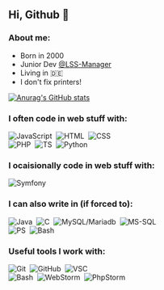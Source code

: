 ## Hi, Github 👋
### About me:
- Born in 2000
- Junior Dev [@LSS-Manager](https://github.com/LSS-Manager/) 
- Living in 🇩🇪
- I don't fix printers!

[![Anurag's GitHub stats](https://github-readme-stats.vercel.app/api?username=Cr4zyc4k3&show_icons=true&theme=dark&hide=stars)](https://github.com/Cr4zyc4k)

### I often code in web stuff with:
![JavaScript](https://img.shields.io/badge/-JavaScript-05122A?style=plastic&logo=javascript)&nbsp;
![HTML](https://img.shields.io/badge/-HTML-05122A?style=plastic&logo=HTML5)&nbsp;
![CSS](https://img.shields.io/badge/-CSS-05122A?style=plastic&logo=CSS3&logoColor=1572B6)&nbsp;<br>
![PHP](https://img.shields.io/badge/-PHP-05122A?style=plastic&logo=php)&nbsp;
![TS](https://img.shields.io/badge/-Typescript-05122A?style=plastic&logo=typescript)&nbsp;
![Python](https://img.shields.io/badge/-Python-05122A?style=plastic&logo=python)&nbsp;

### I ocaisionally code in web stuff with:
![Symfony](https://img.shields.io/badge/-Symfony-05122A?style=plastic&logo=symfony)&nbsp;

### I can also write in (if forced to):
![Java](https://img.shields.io/badge/-Java-05122A?style=plastic&logo=OpenJDK)&nbsp;
![C](https://img.shields.io/badge/-C-05122A?style=plastic&logo=C)&nbsp;
![MySQL/Mariadb](https://img.shields.io/badge/-Mysql-05122A?style=plastic&logo=mariadb)&nbsp;
![MS-SQL](https://img.shields.io/badge/-MS--SQL-05122A?style=plastic&logo=MicrosoftSQLServer)&nbsp;<br>
![PS](https://img.shields.io/badge/-Powershell-05122A?style=plastic&logo=PowerShell)&nbsp;
![Bash](https://img.shields.io/badge/-Bash-05122A?style=plastic&logo=GNUBash)&nbsp;

### Useful tools I work with:
![Git](https://img.shields.io/badge/-Git-05122A?style=plastic&logo=git)&nbsp;
![GitHub](https://img.shields.io/badge/-GitHub-05122A?style=plastic&logo=github)&nbsp;
![VSC](https://img.shields.io/badge/-Visual_Studio_Code-05122A?style=plastic&logo=VisualStudioCode)&nbsp;<br>
![Bash](https://img.shields.io/badge/-Bash-05122A?style=plastic&logo=GNUBash)&nbsp;
![WebStorm](https://img.shields.io/badge/-WebStorm-05122A?style=plastic&logo=WebStorm)&nbsp;
![PhpStorm](https://img.shields.io/badge/-PhpStorm-05122A?style=plastic&logo=PhpStorm)&nbsp;
